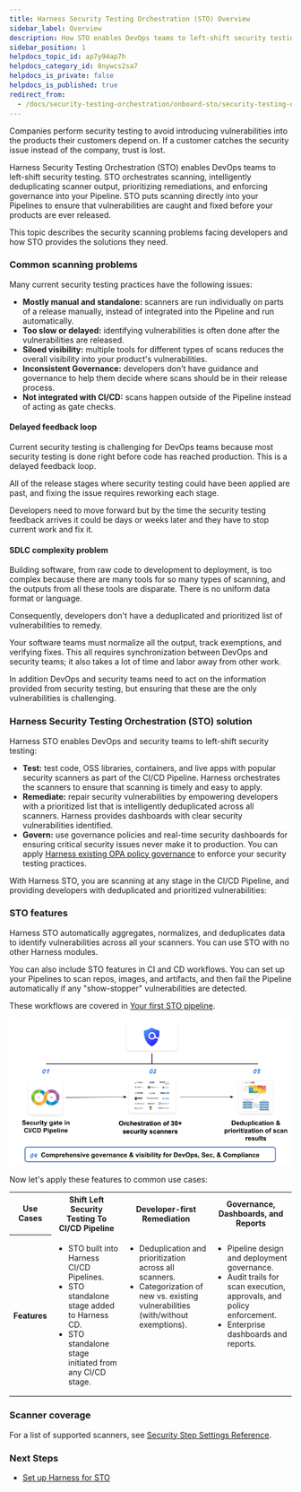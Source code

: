 ```yaml
---
title: Harness Security Testing Orchestration (STO) Overview
sidebar_label: Overview
description: How STO enables DevOps teams to left-shift security testing.
sidebar_position: 1
helpdocs_topic_id: ap7y94ap7h
helpdocs_category_id: 8nywcs2sa7
helpdocs_is_private: false
helpdocs_is_published: true
redirect_from:
  - /docs/security-testing-orchestration/onboard-sto/security-testing-orchestration-basics
---
```


Companies perform security testing to avoid introducing vulnerabilities into the products their customers depend on. If a customer catches the security issue instead of the company, trust is lost.

Harness Security Testing Orchestration (STO) enables DevOps teams to left-shift security testing. STO orchestrates scanning, intelligently deduplicating scanner output, prioritizing remediations, and enforcing governance into your Pipeline. STO puts scanning directly into your Pipelines to ensure that vulnerabilities are caught and fixed before your products are ever released.

This topic describes the security scanning problems facing developers and how STO provides the solutions they need.

### Common scanning problems

Many current security testing practices have the following issues:

* **Mostly manual and standalone:** scanners are run individually on parts of a release manually, instead of integrated into the Pipeline and run automatically.
* **Too slow or delayed:** identifying vulnerabilities is often done after the vulnerabilities are released.
* **Siloed visibility:** multiple tools for different types of scans reduces the overall visibility into your product's vulnerabilities.
* **Inconsistent Governance:** developers don't have guidance and governance to help them decide where scans should be in their release process.
* **Not integrated with CI/CD:** scans happen outside of the Pipeline instead of acting as gate checks.

#### Delayed feedback loop

Current security testing is challenging for DevOps teams because most security testing is done right before code has reached production. This is a delayed feedback loop.

<!-- 
![](./static/security-testing-orchestration-basics-28.png)
-->

All of the release stages where security testing could have been applied are past, and fixing the issue requires reworking each stage.

Developers need to move forward but by the time the security testing feedback arrives it could be days or weeks later and they have to stop current work and fix it.

#### SDLC complexity problem

Building software, from raw code to development to deployment, is too complex because there are many tools for so many types of scanning, and the outputs from all these tools are disparate. There is no uniform data format or language.

<!-- 
![](./static/security-testing-orchestration-basics-29.png)
-->

Consequently, developers don't have a deduplicated and prioritized list of vulnerabilities to remedy.

Your software teams must normalize all the output, track exemptions, and verifying fixes. This all requires synchronization between DevOps and security teams; it also takes a lot of time and labor away from other work.

In addition DevOps and security teams need to act on the information provided from security testing, but ensuring that these are the only vulnerabilities is challenging.

### Harness Security Testing Orchestration (STO) solution

Harness STO enables DevOps and security teams to left-shift security testing:

* **Test:** test code, OSS libraries, containers, and live apps with popular security scanners as part of the CI/CD Pipeline. Harness orchestrates the scanners to ensure that scanning is timely and easy to apply.
* **Remediate:** repair security vulnerabilities by empowering developers with a prioritized list that is intelligently deduplicated across all scanners. Harness provides dashboards with clear security vulnerabilities identified.
* **Govern:** use governance policies and real-time security dashboards for ensuring critical security issues never make it to production. You can apply [Harness existing OPA policy governance](/docs/platform/governance/Policy-as-code/harness-governance-overview) to enforce your security testing practices.

With Harness STO, you are scanning at any stage in the CI/CD Pipeline, and providing developers with deduplicated and prioritized vulnerabilities:

<!--
![](./static/security-testing-orchestration-basics-30.png)
-->

<!--
### Quick Summary

The following 1min video provides a quick summary of STO:


-->

### STO features

Harness STO automatically aggregates, normalizes, and deduplicates data to identify vulnerabilities across all your scanners. You can use STO with no other Harness modules. 

You can also include STO features in CI and CD workflows. You can set up your Pipelines to scan repos, images, and artifacts, and then fail the Pipeline automatically if any "show-stopper" vulnerabilities are detected. 

These workflows are covered in [Your first STO pipeline](/tutorials/security-tests/learn-sto/your-first-sto-pipeline).

![](./static/security-testing-orchestration-basics-31.png)

Now let's apply these features to common use cases:

<table>
    <tr>
        <th>Use Cases</th>
        <th>Shift Left Security Testing To CI/CD Pipeline</th>
        <th>Developer-first Remediation</th>
        <th>Governance, Dashboards, and Reports</th>
    </tr>
    <tr>
        <th>Features</th>
        <td  valign="top">
            <ul>
              <li>STO built into Harness CI/CD Pipelines.</li>
              <li>STO standalone stage added to Harness CD.</li>
              <li>STO standalone stage initiated from any CI/CD stage.</li>
            </ul>
        </td>
        <td valign="top">
            <ul>
              <li>Deduplication and prioritization across all scanners.</li>
              <li>Categorization of new vs. existing vulnerabilities (with/without exemptions).</li>
            </ul>
        </td>
        <td  valign="top">
            <ul>
              <li>Pipeline design and deployment governance.</li>
              <li>Audit trails for scan execution, approvals, and policy enforcement.</li>
              <li>Enterprise dashboards and reports.</li>
            </ul>
        </td>
    </tr>
</table>

### Scanner coverage

For a list of supported scanners, see [Security Step Settings Reference](../sto-techref-category/security-step-settings-reference.md#scanners-target-types-and-scan-approach).


### Next Steps

* [Set up Harness for STO](onboarding-guide.md)
